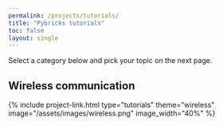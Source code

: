 ```yaml
---
permalink: /projects/tutorials/
title: "Pybricks tutorials"
toc: false
layout: single
---
```


Select a category below and pick your topic on the next page.

## Wireless communication

{% include project-link.html type="tutorials" theme="wireless" image="/assets/images/wireless.png" image_width="40%" %}
